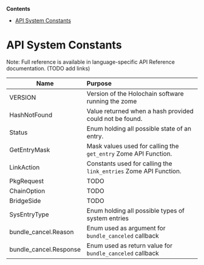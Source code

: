 <!-- START doctoc generated TOC please keep comment here to allow auto update -->
<!-- DON'T EDIT THIS SECTION, INSTEAD RE-RUN doctoc TO UPDATE -->
**Contents**

- [API System Constants](#api-system-constants)

<!-- END doctoc generated TOC please keep comment here to allow auto update -->

# API System Constants

Note: Full reference is available in language-specific API Reference documentation.
(TODO add links)

| Name        | Purpose           | 
| ------------- |:-------------| 
| VERSION      | Version of the Holochain software running the zome | 
| HashNotFound      | Value returned when a hash provided could not be found. | 
| Status | Enum holding all possible state of an entry. | 
| GetEntryMask | Mask values used for calling the `get_entry` Zome API Function. |
| LinkAction | Constants used for calling the `link_entries` Zome API Function. |
| PkgRequest | TODO |
| ChainOption | TODO |
| BridgeSide | TODO |
| SysEntryType | Enum holding all possible types of system entries |
| bundle_cancel.Reason | Enum used as argument for `bundle_canceled` callback |
| bundle_cancel.Response | Enum used as return value for `bundle_canceled` callback |
